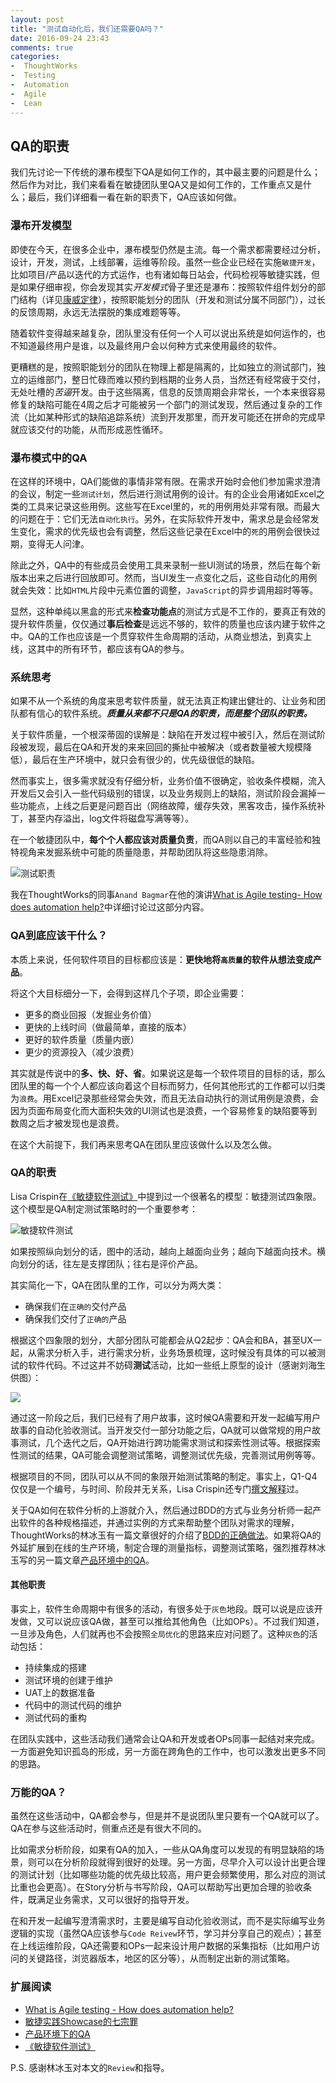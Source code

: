 ```yaml
---
layout: post
title: "测试自动化后，我们还需要QA吗？"
date: 2016-09-24 23:43
comments: true
categories: 
-  ThoughtWorks
-  Testing
-  Automation
-  Agile
-  Lean
---
```


## QA的职责

我们先讨论一下传统的瀑布模型下QA是如何工作的，其中最主要的问题是什么；然后作为对比，我们来看看在敏捷团队里QA又是如何工作的，工作重点又是什么；最后，我们详细看一看在新的职责下，QA应该如何做。

### 瀑布开发模型

即使在今天，在很多企业中，瀑布模型仍然是主流。每一个需求都需要经过分析，设计，开发，测试，上线部署，运维等阶段。虽然一些企业已经在实施`敏捷开发`，比如项目/产品以迭代的方式运作，也有诸如每日站会，代码检视等敏捷实践，但是如果仔细审视，你会发现其实*开发模式*骨子里还是瀑布：按照软件组件划分的部门结构（详见[康威定律](https://en.wikipedia.org/wiki/Conway%27s_law)），按照职能划分的团队（开发和测试分属不同部门），过长的反馈周期，永远无法摆脱的集成难题等等。

随着软件变得越来越复杂，团队里没有任何一个人可以说出系统是如何运作的，也不知道最终用户是谁，以及最终用户会以何种方式来使用最终的软件。

更糟糕的是，按照职能划分的团队在物理上都是隔离的，比如独立的测试部门，独立的运维部门，整日忙碌而难以预约到档期的业务人员，当然还有经常疲于交付，无处吐槽的*苦逼*开发。由于这些隔离，信息的反馈周期会非常长，一个本来很容易修复的缺陷可能在4周之后才可能被另一个部门的测试发现，然后通过复杂的工作流（比如某种形式的缺陷追踪系统）流到开发那里，而开发可能还在拼命的完成早就应该交付的功能，从而形成恶性循环。

### 瀑布模式中的QA

在这样的环境中，QA们能做的事情非常有限。在需求开始时会他们参加需求澄清的会议，制定一些`测试计划`，然后进行测试用例的设计。有的企业会用诸如Excel之类的工具来记录这些用例。这些写在Excel里的，`死`的用例用处非常有限。而最大的问题在于：它们无法`自动化执行`。另外，在实际软件开发中，需求总是会经常发生变化，需求的优先级也会有调整，然后这些记录在Excel中的`死`的用例会很快过期，变得无人问津。

除此之外，QA中的有些成员会使用工具来录制一些UI测试的场景，然后在每个新版本出来之后进行回放即可。然而，当UI发生一点变化之后，这些自动化的用例就会失效：比如`HTML`片段中元素位置的调整，`JavaScript`的异步调用超时等等。

显然，这种单纯以黑盒的形式来**检查功能点**的测试方式是不工作的，要真正有效的提升软件质量，仅仅通过**事后检查**是远远不够的，软件的质量也应该内建于软件之中。QA的工作也应该是一个贯穿软件生命周期的活动，从商业想法，到真实上线，这其中的所有环节，都应该有QA的参与。

### 系统思考

如果不从一个系统的角度来思考软件质量，就无法真正构建出健壮的、让业务和团队都有信心的软件系统。***质量从来都不只是QA的职责，而是整个团队的职责。***

关于软件质量，一个根深蒂固的误解是：缺陷在开发过程中被引入，然后在测试阶段被发现，最后在QA和开发的来来回回的撕扯中被解决（或者数量被大规模降低），最后在生产环境中，就只会有很少的，优先级很低的缺陷。

然而事实上，很多需求就没有仔细分析，业务价值不很确定，验收条件模糊，流入开发后又会引入一些代码级别的错误，以及业务规则上的缺陷，测试阶段会漏掉一些功能点，上线之后更是问题百出（网络故障，缓存失效，黑客攻击，操作系统补丁，甚至内存溢出，log文件将磁盘写满等等）。

在一个敏捷团队中，**每个个人都应该对质量负责**，而QA则以自己的丰富经验和独特视角来发掘系统中可能的质量隐患，并帮助团队将这些隐患消除。

![测试职责](/images/2016/09/circle-resized.png)

我在ThoughtWorks的同事`Anand Bagmar`在他的演讲[What is Agile testing- How does automation help?](http://www.slideshare.net/abagmar/what-is-agile-testing-how-does-automation-help)中详细讨论过这部分内容。

### QA到底应该干什么？

本质上来说，任何软件项目的目标都应该是：**更快地将`高质量`的软件从想法变成产品**。

将这个大目标细分一下，会得到这样几个子项，即企业需要：

-  更多的商业回报（发掘业务价值）
-  更快的上线时间（做最简单，直接的版本）
-  更好的软件质量（质量内嵌）
-  更少的资源投入（减少浪费）

其实就是传说中的**多、快、好、省**。如果说这是每一个软件项目的目标的话，那么团队里的每一个个人都应该向着这个目标而努力，任何其他形式的工作都可以归类为`浪费`。用Excel记录那些经常会失效，而且无法自动执行的测试用例是浪费，会因为页面布局变化而大面积失效的UI测试也是浪费，一个容易修复的缺陷要等到数周之后才被发现也是浪费。

在这个大前提下，我们再来思考QA在团队里应该做什么以及怎么做。

### QA的职责

Lisa Crispin在[《敏捷软件测试》](https://book.douban.com/subject/5338399/)中提到过一个很著名的模型：敏捷测试四象限。这个模型是QA制定测试策略时的一个重要参考：

![敏捷软件测试](/images/2016/09/agile-testing-quadrants.png)

如果按照纵向划分的话，图中的活动，越向上越面向业务；越向下越面向技术。横向划分的话，往左是支撑团队；往右是评价产品。

其实简化一下，QA在团队里的工作，可以分为两大类：

-  确保我们在`正确的`交付产品
-  确保我们交付了`正确的`产品

根据这个四象限的划分，大部分团队可能都会从Q2起步：QA会和BA，甚至UX一起，从需求分析入手，进行需求分析，业务场景梳理，这时候没有具体的可以被测试的软件代码。不过这并不妨碍**测试**活动，比如一些纸上原型的设计（感谢刘海生供图）：

![](/images/2016/09/prototype-resized.png)

通过这一阶段之后，我们已经有了用户故事，这时候QA需要和开发一起编写用户故事的自动化验收测试。当开发交付一部分功能之后，QA就可以做常规的用户故事测试，几个迭代之后，QA开始进行跨功能需求测试和探索性测试等。根据探索性测试的结果，QA可能会调整测试策略，调整测试优先级，完善测试用例等等。

根据项目的不同，团队可以从不同的象限开始测试策略的制定。事实上，Q1-Q4仅仅是一个编号，与时间、阶段并无关系，Lisa Crispin还专门[撰文解释](http://lisacrispin.com/2011/11/08/using-the-agile-testing-quadrants/)过。

关于QA如何在软件分析的上游就介入，然后通过BDD的方式与业务分析师一起产出软件的各种规格描述，并通过实例的方式来帮助整个团队对需求的理解，ThoughtWorks的林冰玉有一篇文章很好的介绍了[BDD的正确做法](http://insights.thoughtworkers.org/when-we-talk-about-bdd/)。如果将QA的外延扩展到在线的生产环境，制定合理的测量指标，调整测试策略，强烈推荐林冰玉写的另一篇文章[产品环境中的QA](http://www.jianshu.com/p/20b454a88bdb)。

#### 其他职责

事实上，软件生命周期中有很多的活动，有很多处于`灰色`地段。既可以说是应该开发做，又可以说应该QA做，甚至可以推给其他角色（比如OPs）。不过我们知道，一旦涉及角色，人们就再也不会按照`全局优化`的思路来应对问题了。这种`灰色`的活动包括：

-  持续集成的搭建
-  测试环境的创建于维护
-  UAT上的数据准备
-  代码中的测试代码的维护
-  测试代码的重构

在团队实践中，这些活动我们通常会让QA和开发或者OPs同事一起结对来完成。一方面避免知识孤岛的形成，另一方面在跨角色的工作中，也可以激发出更多不同的思路。

### 万能的QA？

虽然在这些活动中，QA都会参与，但是并不是说团队里只要有一个QA就可以了。QA在参与这些活动时，侧重点还是有很大不同的。

比如需求分析阶段，如果有QA的加入，一些从QA角度可以发现的有明显缺陷的场景，则可以在分析阶段就得到很好的处理。另一方面，尽早介入可以设计出更合理的测试计划（比如哪些功能的优先级比较高，用户更会频繁使用，那么对应的测试比重也会更高）。在Story分析与书写阶段，QA可以帮助写出更加合理的验收条件，既满足业务需求，又可以很好的指导开发。

在和开发一起编写澄清需求时，主要是编写自动化验收测试，而不是实际编写业务逻辑的实现（虽然QA应该参与`Code Reivew`环节，学习并分享自己的观点）；甚至在上线运维阶段，QA还需要和OPs一起来设计用户数据的采集指标（比如用户访问的关键路径，浏览器版本，地区的区分等），从而制定出新的测试策略。

### 扩展阅读

-  [What is Agile testing - How does automation help?](http://www.slideshare.net/abagmar/what-is-agile-testing-how-does-automation-help)
-  [敏捷实践Showcase的七宗罪](http://insights.thoughtworkers.org/agile-showcase-se7en/)
-  [产品环境下的QA](http://www.jianshu.com/p/20b454a88bdb)
-  [《敏捷软件测试》](https://book.douban.com/subject/5338399/)

P.S. 感谢林冰玉对本文的`Review`和指导。